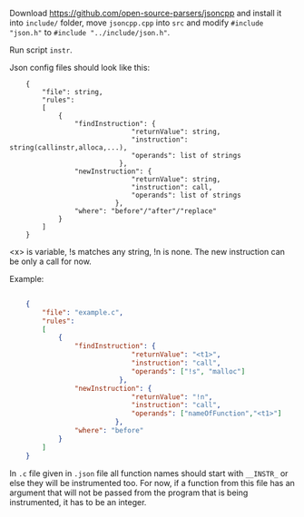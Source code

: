 ﻿
Download 
https://github.com/open-source-parsers/jsoncpp
and install it into `include/` folder, move `jsoncpp.cpp` into `src` and modify `#include "json.h"` to `#include "../include/json.h"`. 

Run script `instr`.

Json config files should look like this:
```
    {
		"file": string,
		"rules":	
		[
			{
				"findInstruction": {
						      "returnValue": string,
						      "instruction": string(callinstr,alloca,...),
						      "operands": list of strings
						   },
				"newInstruction": {
						      "returnValue": string,
						      "instruction": call,
						      "operands": list of strings
						  },
				"where": "before"/"after"/"replace"
			}
		]
    }
```

\<x\> is variable, !s matches any string, !n is none. The new instruction can be only a call for now.

Example:
```json
	
    {
		"file": "example.c",
		"rules":
		[
			{
				"findInstruction": {
						      "returnValue": "<t1>",
						      "instruction": "call",
						      "operands": ["!s", "malloc"]
						   },
				"newInstruction": {
						      "returnValue": "!n",
						      "instruction": "call",
						      "operands": ["nameOfFunction","<t1>"]
						  },
				"where": "before"
			}
		]
    }
```

In `.c` file given in `.json` file all function names should start with `__INSTR_` or else they will be instrumented too. For now, if a function from this file has an argument that will not be passed from the program that is being instrumented, it has to be an integer.

